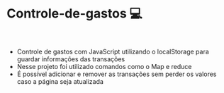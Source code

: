 <h1>Controle-de-gastos 💻</h1>

<br>

- Controle de gastos com JavaScript utilizando o localStorage para guardar informações das transações
- Nesse projeto foi utilizado comandos como o Map e reduce
- É possível adicionar e remover as transações sem perder os valores caso a página seja atualizada

